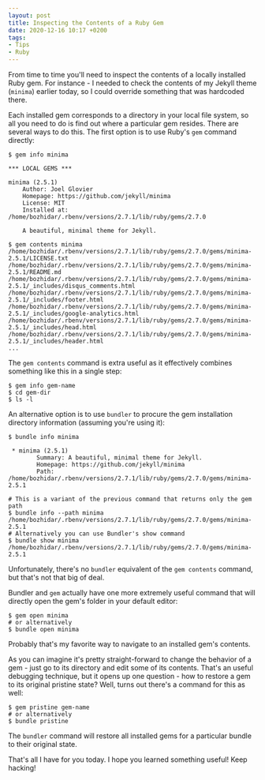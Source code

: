 ```yaml
---
layout: post
title: Inspecting the Contents of a Ruby Gem
date: 2020-12-16 10:17 +0200
tags:
- Tips
- Ruby
---
```


From time to time you'll need to inspect the contents of a locally
installed Ruby gem. For instance - I needed to check the contents
of my Jekyll theme (`minima`) earlier today, so I could override something
that was hardcoded there.

Each installed gem corresponds to a directory
in your local file system, so all you need to do is find out where
a particular gem resides. There are several ways to do this.
The first option is to use Ruby's `gem` command directly:

``` shellsession
$ gem info minima

*** LOCAL GEMS ***

minima (2.5.1)
    Author: Joel Glovier
    Homepage: https://github.com/jekyll/minima
    License: MIT
    Installed at: /home/bozhidar/.rbenv/versions/2.7.1/lib/ruby/gems/2.7.0

    A beautiful, minimal theme for Jekyll.

$ gem contents minima
/home/bozhidar/.rbenv/versions/2.7.1/lib/ruby/gems/2.7.0/gems/minima-2.5.1/LICENSE.txt
/home/bozhidar/.rbenv/versions/2.7.1/lib/ruby/gems/2.7.0/gems/minima-2.5.1/README.md
/home/bozhidar/.rbenv/versions/2.7.1/lib/ruby/gems/2.7.0/gems/minima-2.5.1/_includes/disqus_comments.html
/home/bozhidar/.rbenv/versions/2.7.1/lib/ruby/gems/2.7.0/gems/minima-2.5.1/_includes/footer.html
/home/bozhidar/.rbenv/versions/2.7.1/lib/ruby/gems/2.7.0/gems/minima-2.5.1/_includes/google-analytics.html
/home/bozhidar/.rbenv/versions/2.7.1/lib/ruby/gems/2.7.0/gems/minima-2.5.1/_includes/head.html
/home/bozhidar/.rbenv/versions/2.7.1/lib/ruby/gems/2.7.0/gems/minima-2.5.1/_includes/header.html
...
```

The `gem contents` command is extra useful as it effectively combines something like this in a single step:

``` shellsession
$ gem info gem-name
$ cd gem-dir
$ ls -l
```

An alternative option is to use `bundler` to procure the gem installation directory information (assuming you're using it):

``` shellsession
$ bundle info minima

 * minima (2.5.1)
        Summary: A beautiful, minimal theme for Jekyll.
        Homepage: https://github.com/jekyll/minima
        Path: /home/bozhidar/.rbenv/versions/2.7.1/lib/ruby/gems/2.7.0/gems/minima-2.5.1

# This is a variant of the previous command that returns only the gem path
$ bundle info --path minima
/home/bozhidar/.rbenv/versions/2.7.1/lib/ruby/gems/2.7.0/gems/minima-2.5.1
# Alternatively you can use Bundler's show command
$ bundle show minima
/home/bozhidar/.rbenv/versions/2.7.1/lib/ruby/gems/2.7.0/gems/minima-2.5.1
```

Unfortunately, there's no `bundler` equivalent of the `gem contents` command, but that's not
that big of deal.

Bundler and `gem` actually have one more
extremely useful command that will directly open the gem's folder in
your default editor:

``` shellsession
$ gem open minima
# or alternatively
$ bundle open minima
```

Probably that's my favorite way to navigate to an installed gem's contents.

As you can imagine it's pretty straight-forward to change the behavior of a gem - just go to its directory and
edit some of its contents. That's an useful debugging technique, but it opens up one question - how to restore
a gem to its original pristine state? Well, turns out there's a command for this as well:

``` shellsession
$ gem pristine gem-name
# or alternatively
$ bundle pristine
```

The `bundler` command will restore all installed gems for a particular bundle to their original state.

That's all I have for you today. I hope you learned something useful! Keep hacking!
